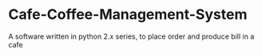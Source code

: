 # Cafe-Coffee-Management-System
A software written in python 2.x series, to place order and produce bill in a cafe
